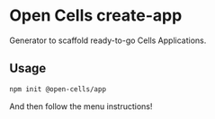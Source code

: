 # Open Cells create-app

Generator to scaffold ready-to-go Cells Applications.

## Usage

```sh
npm init @open-cells/app
```

And then follow the menu instructions!

